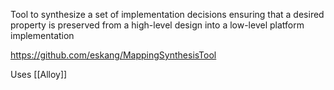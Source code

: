 Tool to synthesize a set of implementation decisions ensuring that a desired property is preserved from a high-level design into a low-level platform implementation

https://github.com/eskang/MappingSynthesisTool

Uses [[Alloy]]